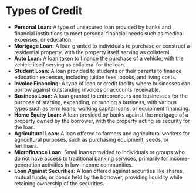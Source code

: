 # Types of Credit

- **Personal Loan:** A type of unsecured loan provided by banks and financial institutions to meet personal financial needs such as medical expenses, or education.
- **Mortgage Loan:** A loan granted to individuals to purchase or construct a residential property, with the property itself serving as collateral.
- **Auto Loan:** A loan taken to finance the purchase of a vehicle, with the vehicle itself serving as collateral for the loan.
- **Student Loan:** A loan provided to students or their parents to finance education expenses, including tuition fees, books, and living costs.
- **Invoice Financing:** A type of loan or credit facility where businesses can borrow against outstanding invoices or accounts receivable.
- **Business Loan:** A loan granted to entrepreneurs and businesses for the purpose of starting, expanding, or running a business, with various types such as term loans, working capital loans, or equipment financing.
- **Home Equity Loan:** A loan provided by banks against the mortgage of a property owned by the borrower, with the property acting as security for the loan.
- **Agricultural Loan:** A loan offered to farmers and agricultural workers for agricultural purposes, such as purchasing equipment, seeds, or fertilisers.
- **Microfinance Loan:** Small loans provided to individuals or groups who do not have access to traditional banking services, primarily for income-generation activities in low-income communities.
- **Loan Against Securities:** A loan offered against securities like shares, mutual funds, or bonds held by the borrower, providing liquidity while retaining ownership of the securities.
